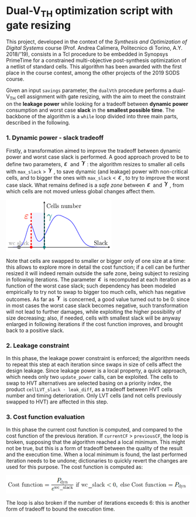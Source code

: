 # Dual-V<sub>TH</sub> optimization script with gate resizing
This project, developed in the context of the _Synthesis and Optimization of Digital Systems_ course (Prof. Andrea Calimera, Politecnico di Torino, A.Y. 2018/'19), consists in a Tcl procedure to be embedded in Synopsys PrimeTime for a constrained multi-objective post-synthesis optimization of a netlist of standard cells. This algorithm has been awarded with the first place in the course contest, among  the other projects of the 2019 SODS course.

Given an input `savings` parameter, the `dualVth` procedure performs a dual-V<sub>TH</sub> cell assignment with gate resizing, with the aim to meet the constraint on the **leakage power** while looking for a tradeoff between **dynamic power** consumption and worst case **slack** in the **smallest possible time**. The backbone of the algorithm is a `while` loop divided into three main parts, described in the following.

### 1. Dynamic power - slack tradeoff
Firstly, a transformation aimed to improve the tradeoff between dynamic power and worst case slack is performed. A good approach proved to be to define two parameters, ![varepsilon](docs/img/epsilon.png) and ![gamma](docs/img/gamma.png): the algorithm resizes to smaller all cells with `max_slack` > ![gamma](docs/img/gamma.png), to save dynamic (and leakage) power with non-critical cells, and to bigger the ones with `max_slack` < ![varepsilon](docs/img/epsilon.png), to try to improve the worst case slack.
What remains defined is a _safe zone_ between ![varepsilon](docs/img/epsilon.png) and ![gamma](docs/img/gamma.png), from which cells are not moved unless global changes affect them.

![slackdistr](docs/img/slackdistr.png)

Note that cells are swapped to smaller or bigger only of one size at a time: this allows to explore more in detail the cost function; if a cell can be further resized it will indeed remain outside the safe zone, being subject to resizing in following iterations.
The parameter ![varepsilon](docs/img/epsilon.png) is recomputed at each iteration as a function of the worst case slack; such dependency has been modeled empirically to try not to swap to bigger too much cells, which has negative outcomes.
As far as ![gamma](docs/img/gamma.png) is concerned, a good value turned out to be 0: since in most cases the worst case slack becomes negative, such transformation will not lead to further damages, while exploiting the higher possibility of size decreasing; also, if needed, cells with smallest slack will be anyway enlarged in following iterations if the cost function improves, and brought back to a positive slack.

### 2. Leakage constraint
In this phase, the leakage power constraint is enforced; the algorithm needs to repeat this step at each iteration since swaps in size of cells affect the design leakage. Since leakage power is a local property, a quick approach, which needs only two `update_power` calls, can be exploited.
The cells to swap to HVT alternatives are selected basing on a priority index, the product `cellLVT_slack · leak_diff`, as a tradeoff between HVT cells number and timing deterioration. Only LVT cells (and not cells previously swapped to HVT) are affected in this step.

### 3. Cost function evaluation
In this phase the current cost function is computed, and compared to the cost function of the previous iteration. If `currentCF` > `previousCF`, the loop is broken, supposing that the algorithm reached a local minimum. This might not be true, but this is a form of tradeoff between the quality of the result and the execution time. When a local minimum is found, the last performed iteration needs to be undone; dictionaries to quickly revert the changes are used for this purpose.
The cost function is computed as:

![costfun](docs/img/costfun.png)

The loop is also broken if the number of iterations exceeds 6: this is another form of tradeoff to bound the execution time.
	
